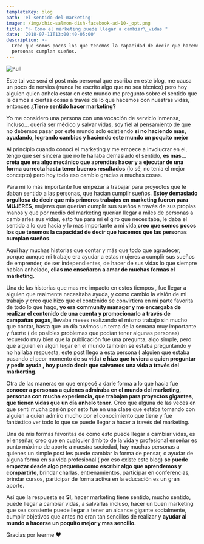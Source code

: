 ```yaml
---
templateKey: blog
path: 'el-sentido-del-marketing'
imagen: /img/chic-salmon-dish-facebook-ad-10-_opt.png
title: "✨ Como el marketing puede llegar a cambiar\_vidas "
date: '2018-07-11T13:00:40-05:00'
description: >-
  Creo que somos pocos los que tenemos la capacidad de decir que hacemos que las
  personas cumplan sueños.
---
```

![null](/img/chic-salmon-dish-facebook-ad-10-.png)

Este tal vez será el post más personal que escriba en este blog, me causa un poco de nervios (nunca he escrito algo que no sea técnico) pero hoy alguien quien anhela estar en este mundo me pregunto sobre el sentido que le damos a ciertas cosas a través de lo que hacemos con nuestras vidas, entonces **¿Tiene sentido hacer marketing?**

Yo me considero una persona con una vocación de servicio inmensa, incluso… quería ser médico y salvar vidas, soy fiel al pensamiento de que no debemos pasar por este mundo solo existiendo **si no haciendo mas, ayudando, logrando cambios y haciendo este mundo un poquito mejor**

Al principio cuando conocí el marketing y me empece a involucrar en el, tengo que ser sincera que no le hallaba demasiado el sentido, **es mas... creía que era algo mecánico que aprendías hacer y a ejecutar de una forma correcta hasta tener buenos resultados** (lo sé, no tenia el mejor concepto) pero hoy todo eso cambio gracias a muchas cosas.

Para mi lo más importante fue empezar a trabajar para proyectos que le daban sentido a las personas, que hacían cumplir sueños. **Estoy demasiado orgullosa de decir que mis primeros trabajos en marketing fueron para MUJERES**, mujeres que querían cumplir sus sueños a través de sus propias manos y que por medio del marketing querían llegar a miles de personas a cambiarles sus vidas, esto fue para mi el giro que necesitaba, le daba el sentido a lo que hacia y lo mas importante a mi vida,**creo que somos pocos los que tenemos la capacidad de decir que hacemos que las personas cumplan sueños.**

Aquí hay muchas historias que contar y más que todo que agradecer, porque aunque mi trabajo era ayudar a estas mujeres a cumplir sus sueños de emprender, de ser independientes, de hacer de sus vidas lo que siempre habían anhelado, **ellas me enseñaron a amar de muchas formas el marketing.**

Una de las historias que mas me impacto en estos tiempos , fue llegar a alguien que realmente necesitaba ayuda, y como cambio la visión de mi trabajo y creo que hizo que el contenido se convirtiera en mi parte favorita de todo lo que hago, **yo era community manager y me encargaba de realizar el contenido de una cuenta y promocionarlo a través de campañas pagas**, llevaba meses realizando el mismo trabajo sin mucho que contar, hasta que un día tuvimos un tema de la semana muy importante y fuerte ( de posibles problemas que podían tener algunas personas) recuerdo muy bien que la publicación fue una pregunta, algo simple, pero que alguien en algún lugar en el mundo también se estaba preguntando y no hallaba respuesta, este post llego a esta persona ( alguien que estaba pasando el peor momento de su vida) **e hizo que tuviera a quien preguntar y pedir ayuda , hoy puedo decir que salvamos una vida a través del markerting.**

Otra de las maneras en que empecé a darle forma a lo que hacia fue **conocer a personas a quienes admiraba en el mundo del marketing, personas con mucha experiencia, que trabajan para proyectos gigantes, que tienen vidas que un día anhelo tener**. Creo que alguna de las veces en que sentí mucha pasión por esto fue en una clase que estaba tomando con alguien a quien admiro mucho por el conocimiento que tiene y fue fantástico ver todo lo que se puede llegar a hacer a través del marketing.

Una de mis formas favoritas de como esto puede llegar a cambiar vidas, es el enseñar, creo que en cualquier ámbito de la vida y profesional enseñar es punto máximo de aporte a nuestra sociedad, hay muchas personas a quienes un simple post les puede cambiar la forma de pensar, o ayudar de alguna forma en su vida profesional ( por eso existe este blog) **se puede empezar desde algo pequeño como escribir algo que aprendemos y compartirlo**, brindar charlas, entrenamientos, participar en conferencias, brindar cursos, participar de forma activa en la educación es un gran aporte.

Así que la respuesta es **SI,** hacer marketing tiene sentido, mucho sentido, puede llegar a cambiar vidas, a salvarlas incluso, hacer un buen marketing que sea consiente puede llegar a tener un alcance gigante socialmente, cumplir objetivos que antes no eran tan sencillos de realizar y **ayudar al mundo a hacerse un poquito mejor y mas sencillo.**

Gracias por leerme ❤️
